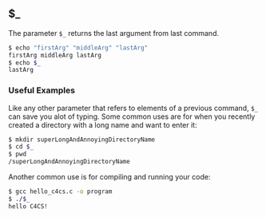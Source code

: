 ---
---

$_
-------

The parameter `$_` returns the last argument from last command.

~~~ bash
$ echo "firstArg" "middleArg" "lastArg"
firstArg middleArg lastArg
$ echo $_
lastArg
~~~

<!--more-->

### Useful Examples

Like any other parameter that refers to elements of a previous command, `$_` can save you alot of typing.
Some common uses are for when you recently created a directory with a long name and want to enter it:

~~~ bash
$ mkdir superLongAndAnnoyingDirectoryName
$ cd $_
$ pwd
/superLongAndAnnoyingDirectoryName
~~~

Another common use is for compiling and running your code:

~~~ bash
$ gcc hello_c4cs.c -o program
$ ./$_
hello C4CS!
~~~
